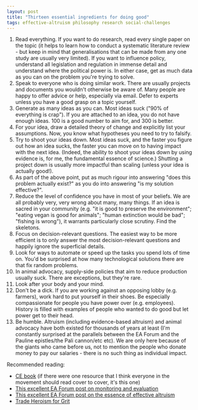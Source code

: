 ```yaml
---
layout: post
title: "Thirteen essential ingredients for doing good"
tags: effective-altruism philosophy research social-challenges
---
```

1. Read everything. If you want to do research, read every single paper on the topic (it helps to learn how to conduct a systematic literature review - but keep in mind that generalisations that can be made from any one study are usually very limited). If you want to influence policy, understand all legislation and regulation in immense detail and understand where the political power is. In either case, get as much data as you can on the problem you're trying to solve.  
2. Speak to everyone who is doing similar work. There are usually projects and documents you wouldn't otherwise be aware of. Many people are happy to offer advice or help, especially via email. Defer to experts unless you have a good grasp on a topic yourself.  
3. Generate as many ideas as you can. Most ideas suck ("90% of everything is crap"). If you are attached to an idea, you do not have enough ideas. 100 is a good number to aim for, and 300 is better.  
4. For your idea, draw a detailed theory of change and explicitly list your assumptions. Now, you know what hypotheses you need to try to falsify.  
5. Try to shoot your ideas down. Most ideas suck, and the faster you figure out how an idea sucks, the faster you can move on to having impact with the next idea. (Indeed, the ability to shoot your ideas down by using evidence is, for me, the fundamental essence of science.) Shutting a project down is usually more impactful than scaling (unless your idea is actually good!).  
6. As part of the above point, put as much rigour into answering "does this problem actually exist?" as you do into answering "is my solution effective?".  
7. Reduce the level of confidence you have in most of your beliefs. We are all probably very, very wrong about many, many things. If an idea is sacred in your community (e.g. "it is good to preserve the environment"; "eating vegan is good for animals"; "human extinction would be bad"; "fishing is wrong"), it warrants particularly close scrutiny. Find the skeletons.  
8. Focus on decision-relevant questions. The easiest way to be more efficient is to only answer the most decision-relevant questions and happily ignore the superficial details.  
9. Look for ways to automate or speed up the tasks you spend lots of time on. You'd be surprised at how many technological solutions there are that fix random problems.  
10. In animal advocacy, supply-side policies that aim to reduce production usually suck. There are exceptions, but they're rare.
11. Look after your body and your mind.  
12. Don't be a dick. If you are working against an opposing lobby (e.g. farmers), work hard to put yourself in their shoes. Be especially compassionate for people you have power over (e.g. employees). History is filled with examples of people who wanted to do good but let power get to their head.  
13. Be humble. Altruism (including evidence-based altruism) and animal advocacy have both existed for thousands of years at least (I'm constantly surprised at the parallels between the EA Forum and the Pauline epistles/the Pali cannon/etc etc). We are only here because of the giants who came before us, not to mention the people who donate money to pay our salaries - there is no such thing as individual impact.  

Recommended reading:  
- [CE book](https://www.charityentrepreneurship.com/book) (if there were one resource that I think everyone in the movement should read cover to cover, it's this one)  
- [This excellent EA Forum post on monitoring and evaluation](https://forum.effectivealtruism.org/posts/vtzrZuigkT3ovn4rq/how-will-we-know-if-we-are-doing-good-better-the-case-for#Conclusion)  
- [This excellent EA Forum post on the essence of effective altruism](https://forum.effectivealtruism.org/posts/MP9qDZCXMaTJhiJ9u/ea-is-three-radical-ideas-i-want-to-protect)  
- [Trade Heroism for Grit](https://forum.effectivealtruism.org/posts/vmyP88FKkvtbRedaj/trade-heroism-for-grit)  
